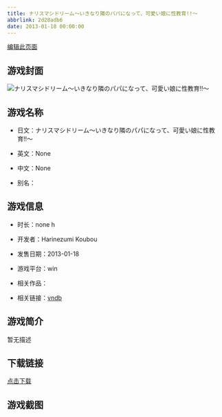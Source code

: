 ```yaml
---
title: ナリスマシドリーム～いきなり隣のパパになって、可愛い娘に性教育!!～
abbrlink: 2d28adb6
date: 2013-01-18 00:00:00
---
```

[编辑此页面](https://github.com/ACG-3/ADV3-source/blob/main/source/_posts/games/%E3%83%8A%E3%83%AA%E3%82%B9%E3%83%9E%E3%82%B7%E3%83%89%E3%83%AA%E3%83%BC%E3%83%A0%EF%BD%9E%E3%81%84%E3%81%8D%E3%81%AA%E3%82%8A%E9%9A%A3%E3%81%AE%E3%83%91%E3%83%91%E3%81%AB%E3%81%AA%E3%81%A3%E3%81%A6%E3%80%81%E5%8F%AF%E6%84%9B%E3%81%84%E5%A8%98%E3%81%AB%E6%80%A7%E6%95%99%E8%82%B2%21%21%EF%BD%9E.md)

## 游戏封面

![ナリスマシドリーム～いきなり隣のパパになって、可愛い娘に性教育!!～](https://pan.timero.xyz/d/onedrive/img_lib_001/%E3%83%8A%E3%83%AA%E3%82%B9%E3%83%9E%E3%82%B7%E3%83%89%E3%83%AA%E3%83%BC%E3%83%A0%EF%BD%9E%E3%81%84%E3%81%8D%E3%81%AA%E3%82%8A%E9%9A%A3%E3%81%AE%E3%83%91%E3%83%91%E3%81%AB%E3%81%AA%E3%81%A3%E3%81%A6%E3%80%81%E5%8F%AF%E6%84%9B%E3%81%84%E5%A8%98%E3%81%AB%E6%80%A7%E6%95%99%E8%82%B2!!%EF%BD%9E_cover.avif)


## 游戏名称

- 日文：ナリスマシドリーム～いきなり隣のパパになって、可愛い娘に性教育!!～
- 英文：None
- 中文：None

- 别名：


## 游戏信息

- 时长：none h
- 开发者：Harinezumi Koubou
- 发售日期：2013-01-18
- 游戏平台：win
- 相关作品：

- 相关链接：[vndb](https://vndb.org/v16642)


## 游戏简介

暂无描述


## 下载链接

[点击下载](https://pan.timero.xyz/onedrive/adv_lib_001/%E3%83%8A%E3%83%AA%E3%82%B9%E3%83%9E%E3%82%B7%E3%83%89%E3%83%AA%E3%83%BC%E3%83%A0%EF%BD%9E%E3%81%84%E3%81%8D%E3%81%AA%E3%82%8A%E9%9A%A3%E3%81%AE%E3%83%91%E3%83%91%E3%81%AB%E3%81%AA%E3%81%A3%E3%81%A6%E3%80%81%E5%8F%AF%E6%84%9B%E3%81%84%E5%A8%98%E3%81%AB%E6%80%A7%E6%95%99%E8%82%B2%21%21%EF%BD%9E)


## 游戏截图


